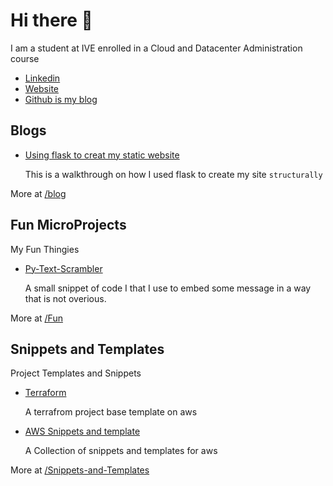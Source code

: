 # Hi there 👋

I am a student at IVE enrolled in a Cloud and Datacenter Administration course

- [Linkedin](https://www.linkedin.com/in/cch-karl/)
- [Website](https://karlcch.com/)
- [Github is my blog](https://github.com/ltekme)

## Blogs

- [Using flask to creat my static website](blogs/2.using-flask-to-create-static-site/README.md)

  This is a walkthrough on how I used flask to create my site `structurally`

More at [/blog](/blogs/README.md)

## Fun MicroProjects

My Fun Thingies

- [Py-Text-Scrambler](/Fun/Py-Text-Scrambler)

  A small snippet of code I that I use to embed some message in a way that is not overious.

More at [/Fun](/Fun/README.md)

## Snippets and Templates

Project Templates and Snippets

- [Terraform](Snippets-and-Templates/Terraform-Template)

  A terrafrom project base template on aws

- [AWS Snippets and template](Snippets-and-Templates/AWS)

  A Collection of snippets and templates for aws

More at [/Snippets-and-Templates](/Snippets-and-Templates/README.md)
